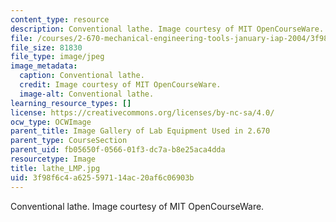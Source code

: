 ```yaml
---
content_type: resource
description: Conventional lathe. Image courtesy of MIT OpenCourseWare.
file: /courses/2-670-mechanical-engineering-tools-january-iap-2004/3f98f6c4a625597114ac20af6c06903b_lathe_LMP.jpg
file_size: 81830
file_type: image/jpeg
image_metadata:
  caption: Conventional lathe.
  credit: Image courtesy of MIT OpenCourseWare.
  image-alt: Conventional lathe.
learning_resource_types: []
license: https://creativecommons.org/licenses/by-nc-sa/4.0/
ocw_type: OCWImage
parent_title: Image Gallery of Lab Equipment Used in 2.670
parent_type: CourseSection
parent_uid: fb05650f-0566-01f3-dc7a-b8e25aca4dda
resourcetype: Image
title: lathe_LMP.jpg
uid: 3f98f6c4-a625-5971-14ac-20af6c06903b
---
```

Conventional lathe. Image courtesy of MIT OpenCourseWare.